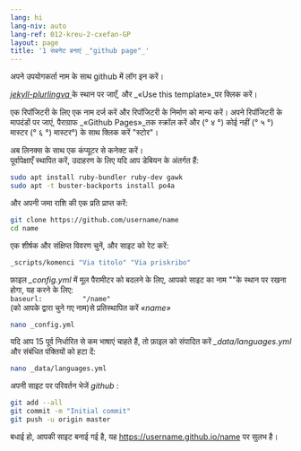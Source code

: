 ```yaml
---
lang: hi
lang-niv: auto
lang-ref: 012-kreu-2-cxefan-GP
layout: page
title: '1 सबनेट बनाएं _"github page"_'
---
```


अपने उपयोगकर्ता नाम के साथ github में लॉग इन करें।  

 [ _jekyll-plurlingva_ ](https://github.com/jmichault/jekyll-plurlingva)के स्थान पर जाएँ, और _«Use this template»_पर क्लिक करें।

एक रिपॉजिटरी के लिए एक नाम दर्ज करें और रिपॉजिटरी के निर्माण को मान्य करें।
अपने रिपॉजिटरी के मापदंडों पर जाएं, पैराग्राफ _«Github Pages»_तक स्क्रॉल करें और (° ४ °) कोई नहीं (° ५ °) मास्टर (° ६ °) मास्टर°) के साथ क्लिक करें "स्टोर"।

अब लिनक्स के साथ एक कंप्यूटर से कनेक्ट करें।  
पूर्वापेक्षाएँ स्थापित करें, उदाहरण के लिए यदि आप डेबियन के अंतर्गत हैं:
```bash
sudo apt install ruby-bundler ruby-dev gawk
sudo apt -t buster-backports install po4a
```

और अपनी जमा राशि की एक प्रति प्राप्त करें:
```bash
git clone https://github.com/username/name
cd name
```

एक शीर्षक और संक्षिप्त विवरण चुनें, और साइट को रेट करें:
```bash
_scripts/komenci "Via titolo" "Via priskribo"
```

फ़ाइल _\_config.yml_ में मूल पैरामीटर को बदलने के लिए, आपको साइट का नाम ""के स्थान पर रखना होगा, यह करने के लिए:  
    `baseurl:          "/name"`  
    (को आपके द्वारा चुने गए नाम)से प्रतिस्थापित करें _«name»_ 
```bash
nano _config.yml
```

यदि आप 15 पूर्व निर्धारित से कम भाषाएं चाहते हैं, तो फ़ाइल को संपादित करें _\_data/languages.yml_ और संबंधित पंक्तियों को हटा दें:
```bash
nano _data/languages.yml
```

अपनी साइट पर परिवर्तन भेजें _github_ :
```bash
git add --all
git commit -m "Initial commit"
git push -u origin master
```

बधाई हो, आपकी साइट बनाई गई है, यह https://username.github.io/name पर सुलभ है।

